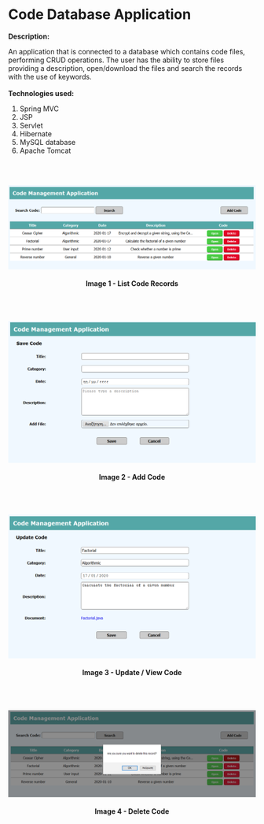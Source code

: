 # Code Database Application
<b>Description:</b>

An application that is connected to a database which contains code files, performing 
CRUD operations. The user has the ability to store files providing a description, 
open/download the files and search the records with the use of keywords.
<br><br>
<b>Technologies used:</b>
<br>
<ol>
	<li>Spring MVC</li>
	<li>JSP</li>
	<li>Servlet</li>
	<li>Hibernate</li>
	<li>MySQL database</li>
	<li>Apache Tomcat</li>
</ol>

<br><br>

<div align="center">
	<kbd><img src="./images/01.Code_List.png" width="650" /></kbd>
	<br><br>
	<b>Image 1 - List Code Records</b>
</div>
<br><br>
<br><br>
<div align="center">
	<kbd><img src="./images/02.Add_Code.png" width="650" /></kbd>
	<br><br>
	<b>Image 2 - Add Code</b>
</div>
<br><br>
<br><br>
<div align="center">
	<kbd><img src="./images/03.Update_Code.png" width="650" /></kbd>
	<br><br>
	<b>Image 3 - Update / View Code</b>
</div>
<br><br>
<br><br>
<div align="center">
	<kbd><img src="./images/04.Delete_Code.png" width="650" /></kbd>
	<br><br>
	<b>Image 4 - Delete Code</b>
</div>
<br><br>
<br><br>